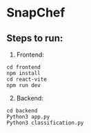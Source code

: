 # SnapChef

## Steps to run:

1. Frontend: 

```console
cd frontend
npm install
cd react-vite
npm run dev
```

2. Backend:

```console
cd backend
Python3 app.py
Python3 classification.py
```